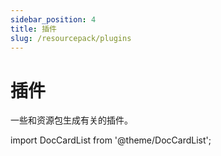 ```yaml
---
sidebar_position: 4
title: 插件
slug: /resourcepack/plugins
---
```


# 插件

一些和资源包生成有关的插件。

import DocCardList from '@theme/DocCardList';

<DocCardList />
